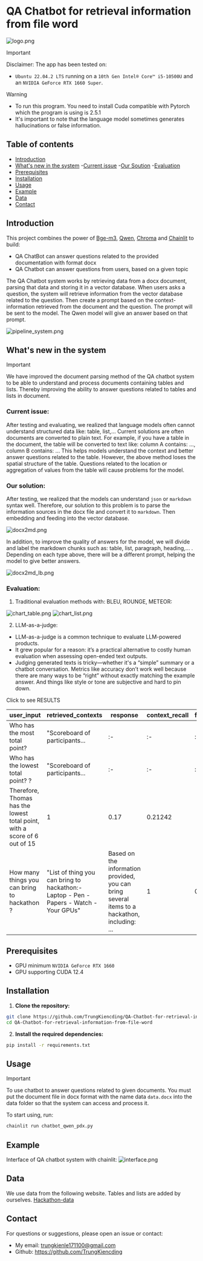 # QA Chatbot for retrieval information from file word

![logo.png](images/logo.png)

> [!IMPORTANT]
> Disclaimer:
> The app has been tested on:
>   * `Ubuntu 22.04.2 LTS` running on a `10th Gen Intel® Core™ i5-10500U` and an `NVIDIA GeForce RTX 1660 Super`.

> [!WARNING]
> - To run this program. You need to install Cuda compatible with Pytorch which the program is using is 2.5.1
> - It's important to note that the language model sometimes generates hallucinations or false information.

## Table of contents

- [Introduction](#introduction)
- [What's new in the system](#whats-new-in-the-system)
    -[Current issue](#current-issue)
    -[Our Soution](#our-solution)
    -[Evaluation](#evaluation)
- [Prerequisites](#prerequisites)
- [Installation](#installation)
- [Usage](#usage)
- [Example](#example)
- [Data](#data)
- [Contact](#contact)

## Introduction

This project combines the power
of [Bge-m3](https://github.com/FlagOpen/FlagEmbedding), [Qwen](https://github.com/QwenLM/Qwen2.5), [Chroma](https://github.com/chroma-core/chroma)
and [Chainlit](https://github.com/Chainlit/chainlit) to build:

* QA ChatBot can answer questions related to the provided documentation with format docx
* QA Chatbot can answer questions from users, based on a given topic

The QA Chatbot system works by retrieving data from a docx document, parsing that data and storing it in a vector database. When users asks a question, the system will retrieve information from the vector database related to the question. Then create a prompt based on the context-information retrieved from the document and the question. The prompt will be sent to the model. The Qwen model will give an answer based on that prompt.

![pipeline_system.png](images/pipeline_system.png)

## What's new in the system

> [!IMPORTANT]
> We have improved the document parsing method of the QA chatbot system to be able to understand and process documents containing tables and lists. Thereby improving the ability to answer questions related to tables and lists in document.

### Current issue: 
After testing and evaluating, we realized that language models often cannot understand structured data like: table, list,... Current solutions are often documents are converted to plain text. For example, if you have a table in the document, the table will be converted to text like: column A contains: ..., column B contains: ... This helps models understand the context and better answer questions related to the table. However, the above method loses the spatial structure of the table. Questions related to the location or aggregation of values ​​from the table will cause problems for the model.

### Our solution:
After testing, we realized that the models can understand `json` or `markdown` syntax well. Therefore, our solution to this problem is to parse the information sources in the docx file and convert it to `markdown`. Then embedding and feeding into the vector database.

![docx2md.png](images/docx2md.png)

In addition, to improve the quality of answers for the model, we will divide and label the markdown chunks such as: table, list, paragraph, heading,... . Depending on each type above, there will be a different prompt, helping the model to give better answers.

![docx2md_lb.png](images/docx2md_lb.png)

### Evaluation:
1. Traditional evaluation methods with: BLEU, ROUNGE, METEOR:

![chart_table.png](images/chart_table.png)
![chart_list.png](images/chart_list.png)

2. LLM-as-a-judge:
* LLM-as-a-judge is a common technique to evaluate LLM-powered products. 
* It grew popular for a reason: it’s a practical alternative to costly human evaluation when assessing open-ended text outputs.
* Judging generated texts is tricky—whether it's a “simple” summary or a chatbot conversation. Metrics like accuracy don’t work well because there are many ways to be “right” without exactly matching the example answer. And things like style or tone are subjective and hard to pin down.

<summary> Click to see RESULTS</summary>

| user_input | retrieved_contexts | response | context_recall | factual_correctness | faithfulness |
|------------|---------------------|----------|-----------------|---------------------|---------------|
| Who has the most total point? | "Scoreboard of participants...| :- | :- | :- | :- | :- ||Kelvin|5|5|5|15||Thomas|3|2|1|6||Khav..." | Based on the information provided, Kelvin has the most total point... | 1 | 0.18 | 0.352425 |
| Who has the lowest total point? ? | "Scoreboard of participants...| :- | :- | :- | :- | :- ||Kelvin|5|5|5|15||Thomas|3|2|1|6||Khav..." | Based on the information provided:
Therefore, Thomas has the lowest total point, with a score of 6 out of 15 | 1 | 0.17 | 0.21242 |
| How many things you can bring to hackathon ? | "List of thing you can bring to hackathon:- Laptop - Pen - Papers - Watch - Your GPUs" | Based on the information provided, you can bring several items to a hackathon, including: ... | 1 | 0.5 | 0.5464 |
</details>



## Prerequisites

* GPU minimum `NVIDIA GeForce RTX 1660` 
* GPU supporting CUDA 12.4

## Installation
1. **Clone the repository:**

```bash
git clone https://github.com/TrungKiencding/QA-Chatbot-for-retrieval-information-from-file-word
cd QA-Chatbot-for-retrieval-information-from-file-word
```
2. **Install the required dependencies:**

```bash
pip install -r requirements.txt
```
## Usage

> [!IMPORTANT]
> To use chatbot to answer questions related to given documents. You must put the document file in docx format with the name data `data.docx` into the data folder so that the system can access and process it.

To start using, run:

```bash
chainlit run chatbot_qwen_pdx.py
```

## Example

Interface of QA chatbot system with chainlit:
![interface.png](images/interface.png)

## Data

We use data from the following website. Tables and lists are added by ourselves.
[Hackathon-data](https://tips.hackathon.com/article/what-is-a-hackathon)

## Contact 

For questions or suggestions, please open an issue or contact:
- My email: trungkienle171100@gmail.com 
- Github: https://github.com/TrungKiencding
